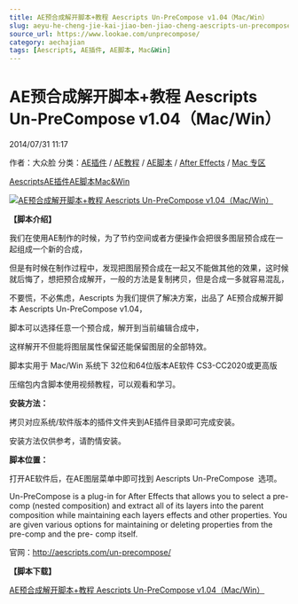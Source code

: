 ```yaml
---
title: AE预合成解开脚本+教程 Aescripts Un-PreCompose v1.04（Mac/Win）
slug: aeyu-he-cheng-jie-kai-jiao-ben-jiao-cheng-aescripts-un-precompose-v1-04-mac-win
source_url: https://www.lookae.com/unprecompose/
category: aechajian
tags: [Aescripts, AE插件, AE脚本, Mac&Win]
---
```

# AE预合成解开脚本+教程 Aescripts Un-PreCompose v1.04（Mac/Win）

2014/07/31 11:17

作者：大众脸
分类：[AE插件](https://www.lookae.com/after-effects/aechajian/) / [AE教程](https://www.lookae.com/after-effects/aejiaocheng/) / [AE脚本](https://www.lookae.com/after-effects/aescripts/) / [After Effects](https://www.lookae.com/after-effects/) / [Mac 专区](https://www.lookae.com/mac-osx/)

[Aescripts](https://www.lookae.com/tag/aescripts/)[AE插件](https://www.lookae.com/tag/ae%e6%8f%92%e4%bb%b6/)[AE脚本](https://www.lookae.com/tag/ae%e8%84%9a%e6%9c%ac/)[Mac&Win](https://www.lookae.com/tag/macwin/)

[![AE预合成解开脚本+教程 Aescripts Un-PreCompose v1.04（Mac/Win）](https://www.lookae.com/wp-content/uploads/2014/07/Aescripts-Un-PreCompose.jpg "AE预合成解开脚本+教程 Aescripts Un-PreCompose v1.04（Mac/Win）-LookAE.com")](https://www.lookae.com/wp-content/uploads/2014/07/Aescripts-Un-PreCompose.jpg)

**【脚本介绍】**

我们在使用AE制作的时候，为了节约空间或者方便操作会把很多图层预合成在一起组成一个新的合成，

但是有时候在制作过程中，发现把图层预合成在一起又不能做其他的效果，这时候就后悔了，想把预合成解开，一般的方法是复制拷贝，但是合成一多就容易混乱，

不要慌，不必焦虑，Aescripts 为我们提供了解决方案，出品了 AE预合成解开脚本 Aescripts Un-PreCompose v1.04，

脚本可以选择任意一个预合成，解开到当前编辑合成中，

这样解开不但能将图层属性保留还能保留图层的全部特效。

脚本实用于 Mac/Win 系统下 32位和64位版本AE软件 CS3-CC2020或更高版

压缩包内含脚本使用视频教程，可以观看和学习。

**安装方法：**

拷贝对应系统/软件版本的插件文件夹到AE插件目录即可完成安装。

安装方法仅供参考，请酌情安装。

**脚本位置：**

打开AE软件后，在AE图层菜单中即可找到 Aescripts Un-PreCompose  选项。

Un-PreCompose is a plug-in for After Effects that allows you to select a pre-comp (nested composition) and extract all of its layers into the parent composition while maintaining each layers effects and other properties. You are given various options for maintaining or deleting properties from the pre-comp and the pre- comp itself.

官网：http://aescripts.com/un-precompose/

**【脚本下载】**

[AE预合成解开脚本+教程 Aescripts Un-PreCompose v1.04（Mac/Win）](https://www.400gb.com/file/69684693)
